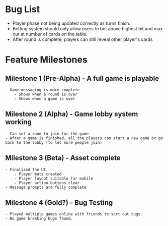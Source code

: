 # Bug List
- Player phase not being updated correctly as turns finish.
- Betting system should only allow users to bet above highest bit and max out at number of cards on the table.
- After round is complete, players can still reveal other player's cards

# Feature Milestones
## Milestone 1 (Pre-Alpha) - A full game is playable
	- Game messaging is more complete
		- Shows when a round is over
		- Shows when a game is over
	
## Milestone 2 (Alpha) - Game lobby system working
	- Can set a room to join for the game
	- After a game is finished, all the players can start a new game or go back to the lobby (to let more people join)

## Milestone 3 (Beta) - Asset complete
	- Finalized the UI
		- Player mats created 
		- Player layout suitable for mobile
		- Player action buttons clear
	- Message prompts are fully complete

## Milestone 4 (Gold?) - Bug Testing	
	- Played multiple games online with friends to sort out bugs.
	- No game breaking bugs found.